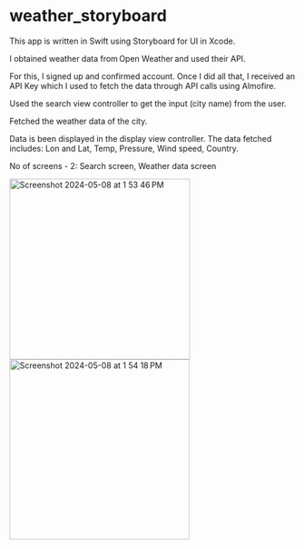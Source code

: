 # weather_storyboard

This app is written in Swift using Storyboard for UI in Xcode.

I obtained weather data from Open Weather and used their API. 

For this, I signed up and confirmed account. Once I did all that, I received an API Key which I used to fetch the data through API calls using Almofire.

Used the search view controller to get the input (city name) from the user. 

Fetched the weather data of the city. 

Data is been displayed in the display view controller. 
The data fetched includes:
Lon and Lat,
Temp,
Pressure, 
Wind speed, 
Country. 

No of screens - 2:
Search screen,
Weather data screen 

<img width="318" alt="Screenshot 2024-05-08 at 1 53 46 PM" src="https://github.com/jahnavi-vemuri/weather_swiftui/assets/127096031/734d0d56-79e6-4870-975f-600e2dbdf6fc">
<img width="317" alt="Screenshot 2024-05-08 at 1 54 18 PM" src="https://github.com/jahnavi-vemuri/weather_swiftui/assets/127096031/553d7f91-09f1-4d42-aec6-546381f182aa">


